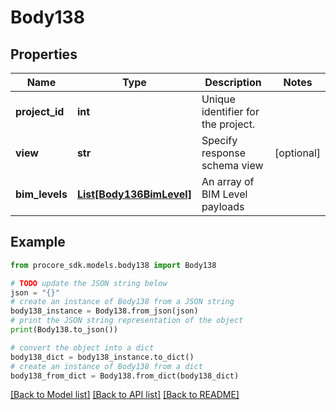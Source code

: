 # Body138


## Properties

Name | Type | Description | Notes
------------ | ------------- | ------------- | -------------
**project_id** | **int** | Unique identifier for the project. | 
**view** | **str** | Specify response schema view | [optional] 
**bim_levels** | [**List[Body136BimLevel]**](Body136BimLevel.md) | An array of BIM Level payloads | 

## Example

```python
from procore_sdk.models.body138 import Body138

# TODO update the JSON string below
json = "{}"
# create an instance of Body138 from a JSON string
body138_instance = Body138.from_json(json)
# print the JSON string representation of the object
print(Body138.to_json())

# convert the object into a dict
body138_dict = body138_instance.to_dict()
# create an instance of Body138 from a dict
body138_from_dict = Body138.from_dict(body138_dict)
```
[[Back to Model list]](../README.md#documentation-for-models) [[Back to API list]](../README.md#documentation-for-api-endpoints) [[Back to README]](../README.md)


